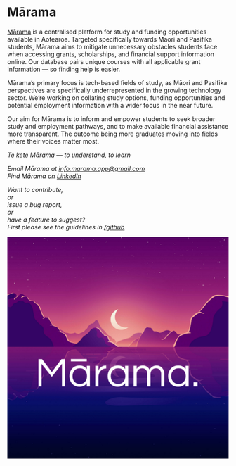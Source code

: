 # Mārama 

[Mārama](http://www.marama.org.nz/) is a centralised platform for study and funding opportunities available in Aotearoa. Targeted specifically towards Māori and Pasifika students, Mārama aims to mitigate unnecessary obstacles students face when accessing grants, scholarships, and financial support information online. Our database pairs unique courses with all applicable grant information — so finding help is easier. 	

Mārama’s primary focus is tech-based fields of study, as Māori and Pasifika perspectives are specifically underrepresented in the growing technology sector. We’re working on collating study options, funding opportunities and potential employment information with a wider focus in the near future.  

Our aim for Mārama is to inform and empower students to seek broader study and employment pathways, and to make available financial assistance more transparent. The outcome being more graduates moving into fields where their voices matter most.

*Te kete Mārama — to understand, to learn*

*Email Mārama at info.marama.app@gmail.com*  
*Find Mārama on [LinkedIn](https://www.linkedin.com/company/18569638/)*  

*Want to contribute,*  
*or*  
*issue a bug report,*  
*or*  
*have a feature to suggest?*  
*First please see the guidelines in [/github](https://github.com/Marama-App/marama/tree/master/.github)*

![](marama-logo.png)
